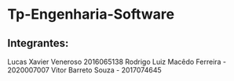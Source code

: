 # Tp-Engenharia-Software


## Integrantes:

Lucas Xavier Veneroso 2016065138
Rodrigo Luiz Macêdo Ferreira - 2020007007
Vitor Barreto Souza - 2017074645
